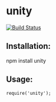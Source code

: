 unity
=======================

[![Build Status](https://secure.travis-ci.org/backhand/unity.png?branch=master)](https://travis-ci.org/backhand/unity)

Installation:
------------------------
npm install unity

Usage:
------

    require('unity');

    
